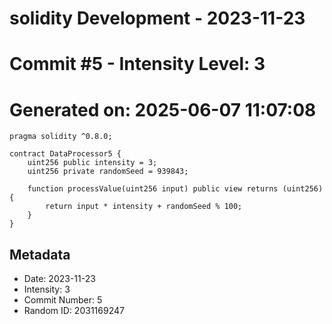 ﻿# solidity Development - 2023-11-23
# Commit #5 - Intensity Level: 3
# Generated on: 2025-06-07 11:07:08
```solidity
pragma solidity ^0.8.0;

contract DataProcessor5 {
    uint256 public intensity = 3;
    uint256 private randomSeed = 939843;

    function processValue(uint256 input) public view returns (uint256) {
        return input * intensity + randomSeed % 100;
    }
}
```
## Metadata
- Date: 2023-11-23
- Intensity: 3
- Commit Number: 5
- Random ID: 2031169247
